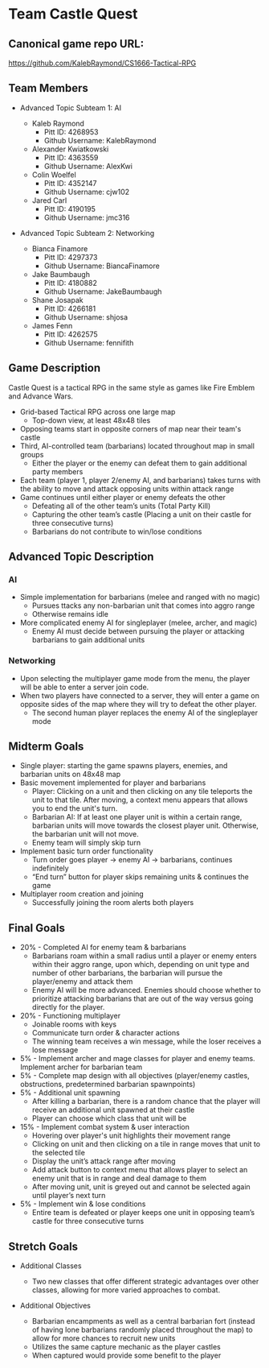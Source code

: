 # Team Castle Quest

## Canonical game repo URL:

https://github.com/KalebRaymond/CS1666-Tactical-RPG

## Team Members
* Advanced Topic Subteam 1: AI

	* Kaleb Raymond
        * Pitt ID: 4268953
        * Github Username: KalebRaymond
    * Alexander Kwiatkowski
        * Pitt ID: 4363559
        * Github Username: AlexKwi
    * Colin Woelfel
        * Pitt ID: 4352147
        * Github Username: cjw102
    * Jared Carl
        * Pitt ID: 4190195
        * Github Username: jmc316


* Advanced Topic Subteam 2: Networking

	* Bianca Finamore    
        * Pitt ID: 4297373
        * Github Username: BiancaFinamore
    * Jake Baumbaugh
        * Pitt ID: 4180882
        * Github Username: JakeBaumbaugh
    * Shane Josapak
        * Pitt ID: 4266181
        * Github Username: shjosa
    * James Fenn
        * Pitt ID: 4262575
        * Github Username: fennifith

## Game Description

Castle Quest is a tactical RPG in the same style as games like Fire Emblem and Advance Wars.

* Grid-based Tactical RPG across one large map
    * Top-down view, at least 48x48 tiles
* Opposing teams start in opposite corners of map near their team's castle
* Third, AI-controlled team (barbarians) located throughout map in small groups
    * Either the player or the enemy can defeat them to gain additional party members
* Each team (player 1, player 2/enemy AI, and barbarians) takes turns with the ability to move and attack opposing units within attack range
* Game continues until either player or enemy defeats the other
    * Defeating all of the other team’s units (Total Party Kill)
    * Capturing the other team’s castle (Placing a unit on their castle for three consecutive turns)
    * Barbarians do not contribute to win/lose conditions


## Advanced Topic Description

### AI

* Simple implementation for barbarians (melee and ranged with no magic)
    * Pursues ttacks any non-barbarian unit that comes into aggro range
    * Otherwise remains idle
* More complicated enemy AI for singleplayer (melee, archer, and magic)
    * Enemy AI must decide between pursuing the player or attacking barbarians to gain additional units


### Networking

* Upon selecting the multiplayer game mode from the menu, the player will be able to enter a server join code.
* When two players have connected to a server, they will enter a game on opposite sides of the map where they will try to defeat the other player.
    * The second human player replaces the enemy AI of the singleplayer mode 


## Midterm Goals

* Single player: starting the game spawns players, enemies, and barbarian units on 48x48 map
* Basic movement implemented for player and barbarians
    * Player: Clicking on a unit and then clicking on any tile teleports the unit to that tile. After moving, a context menu appears that allows you to end the unit's turn.
    * Barbarian AI: If at least one player unit is within a certain range, barbarian units will move towards the closest player unit. Otherwise, the barbarian unit will not move.
    * Enemy team will simply skip turn
* Implement basic turn order functionality
    * Turn order goes player -> enemy AI -> barbarians, continues indefinitely 
    * “End turn” button for player skips remaining units & continues the game
* Multiplayer room creation and joining
    * Successfully joining the room alerts both players


## Final Goals

* 20% - Completed AI for enemy team & barbarians
    * Barbarians roam within a small radius until a player or enemy enters within their aggro range, upon which, depending on unit type and number of other barbarians, the barbarian will pursue the player/enemy and attack them
    * Enemy AI will be more advanced. Enemies should choose whether to prioritize attacking barbarians that are out of the way versus going directly for the player.
* 20% - Functioning multiplayer
    * Joinable rooms with keys
    * Communicate turn order & character actions
    * The winning team receives a win message, while the loser receives a lose message
* 5% - Implement archer and mage classes for player and enemy teams. Implement archer for barbarian team
* 5% - Complete map design with all objectives (player/enemy castles, obstructions, predetermined barbarian spawnpoints)
* 5% - Additional unit spawning
    * After killing a barbarian, there is a random chance that the player will receive an additional unit spawned at their castle
    * Player can choose which class that unit will be
* 15% - Implement combat system & user interaction
    * Hovering over player's unit highlights their movement range
    * Clicking on unit and then clicking on a tile in range moves that unit to the selected tile
    * Display the unit’s attack range after moving
    * Add attack button to context menu that allows player to select an enemy unit that is in range and deal damage to them
    * After moving unit, unit is greyed out and cannot be selected again until player’s next turn
* 5% - Implement win & lose conditions
    * Entire team is defeated or player keeps one unit in opposing team’s castle for three consecutive turns


## Stretch Goals

* Additional Classes
    * Two new classes that offer different strategic advantages over other classes, allowing for more varied approaches to combat.

* Additional Objectives
    * Barbarian encampments as well as a central barbarian fort (instead of having lone barbarians randomly placed throughout the map) to allow for more chances to recruit new units
    * Utilizes the same capture mechanic as the player castles
    * When captured would provide some benefit to the player
